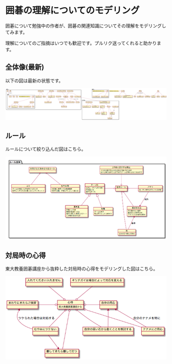# 囲碁の理解についてのモデリング

囲碁について勉強中の作者が、囲碁の関連知識についてその理解をモデリングしてみます。

理解についてのご指摘はいつでも歓迎です。プルリク送ってくれると助かります。

## 全体像(最新)

以下の図は最新の状態です。

![全体_モデル図](KnowledgeBase.png)

## ルール

ルールについて絞り込んだ図はこちら。

![ルール_モデル図](rule/rule.png)

## 対局時の心得

東大教養囲碁講座から抜粋した対局時の心得をモデリングした図はこちら。

![心得_モデル図](in_playing_a_game/guidlines.png)